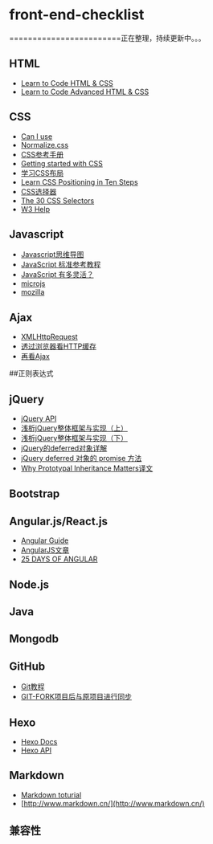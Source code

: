 # front-end-checklist
========================正在整理，持续更新中。。。

## HTML
* [Learn to Code HTML & CSS](http://learn.shayhowe.com/html-css/)
* [Learn to Code Advanced HTML & CSS](http://learn.shayhowe.com/advanced-html-css/)

## CSS
* [Can I use](http://caniuse.com/#tables)
* [Normalize.css](http://blog.teamtreehouse.com/applying-normalize-css-reset-quick-tip)
* [CSS参考手册](http://css.doyoe.com/)
* [Getting started with CSS](https://developer.mozilla.org/en-US/docs/Web/Guide/CSS/Getting_started)
* [学习CSS布局](http://zh.learnlayout.com/)
* [Learn CSS Positioning in Ten Steps](http://www.barelyfitz.com/screencast/html-training/css/positioning/)
* [CSS选择器](http://www.ruanyifeng.com/blog/2009/03/css_selectors.html)
* [The 30 CSS Selectors ](http://code.tutsplus.com/tutorials/the-30-css-selectors-you-must-memorize--net-16048)
* [W3 Help](http://w3help.org/zh-cn/kb/)
                                                                                                                                     
## Javascript
* [Javascript思维导图](http://web.jobbole.com/76500/)
* [JavaScript 标准参考教程](http://javascript.ruanyifeng.com/)
* [JavaScript 有多灵活？](http://www.ruanyifeng.com/blog/2015/02/flexible-javascript.html)
* [microjs](http://microjs.com/#)
* [mozilla](https://developer.mozilla.org/zh-CN/)

## Ajax
* [XMLHttpRequest](http://www.w3.org/TR/XMLHttpRequest/#the-setrequestheader()-method)
* [透过浏览器看HTTP缓存](http://www.cnblogs.com/skylar/p/browser-http-caching.html)
* [再看Ajax](http://www.cnblogs.com/skylar/p/ajaxCORS.html)


##正则表达式

## jQuery
* [jQuery API](http://www.jquery123.com/)
* [浅析jQuery整体框架与实现（上）](http://www.tuicool.com/articles/IZvii2)
* [浅析jQuery整体框架与实现（下）](http://segmentfault.com/a/1190000002770303)
* [jQuery的deferred对象详解](http://www.ruanyifeng.com/blog/2011/08/a_detailed_explanation_of_jquery_deferred_object.html)
* [jQuery deferred 对象的 promise 方法](http://blog.allenm.me/2012/01/jquery_deferred_promise_method/)
* [Why Prototypal Inheritance Matters](http://aaditmshah.github.io/why-prototypal-inheritance-matters/)[译文](http://top.css88.com/archives/717)

## Bootstrap

## Angular.js/React.js
* [Angular Guide](http://docs.ngnice.com/guide)
* [AngularJS文章](http://blog.jobbole.com/tag/angularjs/)
* [25 DAYS OF ANGULAR](http://www.ng-newsletter.com/advent2013/#!/)

## Node.js

## Java

## Mongodb

## GitHub
* [Git教程](http://www.liaoxuefeng.com/wiki/0013739516305929606dd18361248578c67b8067c8c017b000)
* [GIT-FORK项目后与原项目进行同步](http://www.cnblogs.com/dubuqingfeng/p/201503-git-fork-synchronized.html)
## Hexo
* [Hexo Docs](http://www.ituring.com.cn/article/199295)
* [Hexo API](https://hexo.io/zh-cn/api/)

## Markdown
* [Markdown toturial](http://markdowntutorial.com/)
* [http://www.markdown.cn/](http://www.markdown.cn/)

## 兼容性


